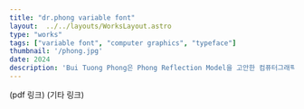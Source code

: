 ```yaml
---
title: "dr.phong variable font"
layout:  ../../layouts/WorksLayout.astro
type: "works"
tags: ["variable font", "computer graphics", "typeface"]
thumbnail: '/phong.jpg'
date: 2024
description: 'Bui Tuong Phong은 Phong Reflection Model을 고안한 컴퓨터그래픽스 분야의 선구자입니다. 그의 사망 연도이자 박사 논문 발표 연도 50주년을 기념하는 베리어블 폰트 dr.phong를 제작했습니다. 그리고 서체견본 포스터와 서체 개발노트를 제작했습니다.'
---
```


(pdf 링크)
(기타 링크)